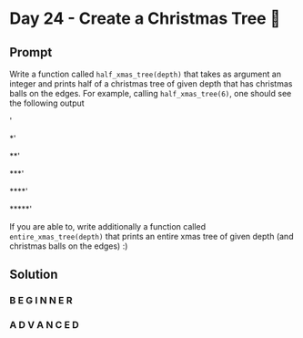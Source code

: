 # Day 24 - Create a Christmas Tree 🎄

## Prompt

Write a function called `half_xmas_tree(depth)` that takes as argument an integer and prints half of a christmas tree of given depth that has christmas balls on the edges. For example, calling `half_xmas_tree(6)`, one should see the following output

'

*'

**'

***'

****'

*****'

If you are able to, write additionally a function called `entire_xmas_tree(depth)` that prints an entire xmas tree of given depth (and christmas balls on the edges) :)

## Solution

### B E G I N N E R



### A D V A N C E D



